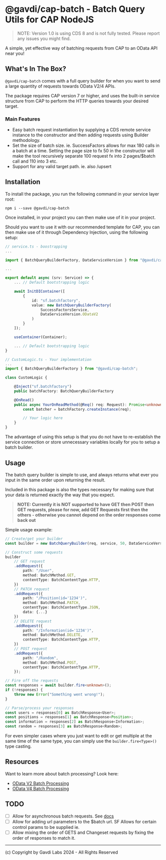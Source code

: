 # @gavdi/cap-batch - Batch Query Utils for CAP NodeJS

> NOTE: Version 1.0 is using CDS 8 and is not fully tested. Please report any issues you might find.

A simple, yet effective way of batching requests from CAP to an OData API near you!

## What's In The Box?

`@gavdi/cap-batch` comes with a full query builder for when you want to send a large quantity of requests towards OData V2/4 APIs.

The package requires CAP version 7 or higher, and uses the built-in service structure from CAP to perform the HTTP queries towards your desired target.

### Main Features

- Easy batch request instantiation by supplying a CDS remote service instance to the constructor and then adding requests using Builder methodology.
- Set the size of batch size. ie. SuccessFactors allows for max 180 calls in a batch at a time. Setting the page size to fx 50 in the constructor will make the tool recursively separate 100 request fx into 2 pages/$batch call and 110 into 3 etc.
- Support for any valid target path. ie. also /upsert

## Installation

To install the package, you run the following command in your service layer root:

```shell
npm i --save @gavdi/cap-batch
```

Once installed, in your project you can then make use of it in your project.

Should you want to use it with our recommended template for CAP, you can then make use of it through Dependency Injection, using the following setup:

```typescript
// service.ts - boostrapping
...

import { BatchQueryBuilderFactory, DataServiceVersion } from "@gavdi/cap-batch";

...

export default async (srv: Service) => {
    ... // Default bootstrapping logic

    await InitDIContainer([
        {
            id: "sf.batchfactory",
            value: new BatchQueryBuilderFactory(
                SuccessFactorsService,
                DataServiceVersion.ODataV2
            )
        }
    ]);

    useContainer(Container);

    ... // Default bootstrapping logic
}

// CustomLogic.ts - Your implementation
...
import { BatchQueryBuilderFactory } from "@gavdi/cap-batch";

class CustomLogic {

    @Inject("sf.batchfactory")
    public batchFactory: BatchQueryBuilderFactory

    @OnRead()
    public async YourOnReadMethod(@Req() req: Request): Promise<unknown> {
        const batcher = batchFactory.createInstance(req);

        // Your logic here
    }
}
```

The advantage of using this setup is that you do not have to re-establish the service connection or store unnecessary variables locally for you to setup a batch builder.

## Usage

The batch query builder is simple to use, and always returns what ever you input in the same order upon returning the result.

Included in this package is also the types necessary for making sure that your data is returned exactly the way that you expect.

> **NOTE: Currently it is NOT supported to have GET then POST then GET requests, please for now, add GET Requests first then the others - otherwise you cannot depend on the order responses come back out**

Simple usage example:

```typescript
// Create/get your builder
const builder = new BatchQueryBuilder(req, service, 50, DataServiceVersion.ODataV2);

// Construct some requests
builder
    // GET request
    .addRequest({
        path: "/User",
        method: BatchMethod.GET,
        contentType: BatchContentType.HTTP,
    })
    // PATCH request
    .addRequest({
        path: "/Position(id='1234')",
        method: BatchMethod.PATCH,
        contentType: BatchContentType.JSON,
        data: {...}
    })
    // DELETE request
    .addRequest({
        path: "/Information(id='1234')",
        method: BatchMethod.DELETE,
        contentType: BatchContentType.HTTP,
    })
    // POST request
    .addRequest({
        path: "/Random",
        method: BatchMethod.POST,
        contentType: BatchContentType.HTTP,
    });

// Fire off the requests
const responses = await builder.fire<unknown>();
if (!responses) {
    throw new Error("Something went wrong!");
}

// Parse/process your responses
const users = responses[0] as BatchResponse<User>;
const positions = responses[1] as BatchResponse<Position>;
const information = responses[2] as BatchResponse<Information>;
const random = responses[3] as BatchResponse<Random>;
```

For even simpler cases where you just want to edit or get multiple at the same time of the same type,
you can simply use the `builder.fire<Type>()` type casting.

## Resources

Want to learn more about batch processing? Look here:

- [OData V2 Batch Processing](https://www.odata.org/documentation/odata-version-2-0/batch-processing/)
- [OData V4 Batch Processing](http://docs.oasis-open.org/odata/odata/v4.0/errata02/os/complete/part1-protocol/odata-v4.0-errata02-os-part1-protocol-complete.html#_Toc406398359)

## TODO

- [ ] Allow for asynchronous batch requests. See [docs](http://docs.oasis-open.org/odata/odata/v4.0/errata02/os/complete/part1-protocol/odata-v4.0-errata02-os-part1-protocol-complete.html#_Toc406398359)
- [ ] Allow for adding url parameters to the $batch url. SF Allows for certain control params to be supplied ie.
- [ ] Allow mixing the order of GETS and Changeset requests by fixing the order of responses to match it.

---

(c) Copyright by Gavdi Labs 2024 - All Rights Reserved
